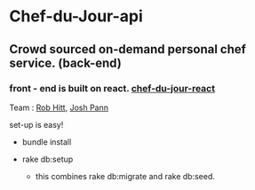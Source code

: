 # Chef-du-Jour-api

## Crowd sourced on-demand personal chef service. (back-end)
### front - end is built on react. [chef-du-jour-react](https://github.com/robhitt/chef-du-jour-react) 
Team : [Rob Hitt](https://github.com/robhitt), [Josh Pann](https://github.com/jmpann)

set-up is easy!

* bundle install 

* rake db:setup
  - this combines rake db:migrate and rake db:seed.
  
 
  

